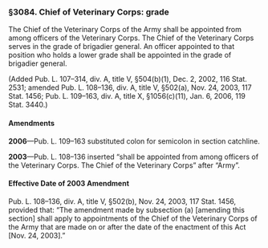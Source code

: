 ### §3084. Chief of Veterinary Corps: grade ###

The Chief of the Veterinary Corps of the Army shall be appointed from among officers of the Veterinary Corps. The Chief of the Veterinary Corps serves in the grade of brigadier general. An officer appointed to that position who holds a lower grade shall be appointed in the grade of brigadier general.

(Added Pub. L. 107–314, div. A, title V, §504(b)(1), Dec. 2, 2002, 116 Stat. 2531; amended Pub. L. 108–136, div. A, title V, §502(a), Nov. 24, 2003, 117 Stat. 1456; Pub. L. 109–163, div. A, title X, §1056(c)(11), Jan. 6, 2006, 119 Stat. 3440.)

#### Amendments ####

**2006**—Pub. L. 109–163 substituted colon for semicolon in section catchline.

**2003**—Pub. L. 108–136 inserted “shall be appointed from among officers of the Veterinary Corps. The Chief of the Veterinary Corps” after “Army”.

#### Effective Date of 2003 Amendment ####

Pub. L. 108–136, div. A, title V, §502(b), Nov. 24, 2003, 117 Stat. 1456, provided that: “The amendment made by subsection (a) [amending this section] shall apply to appointments of the Chief of the Veterinary Corps of the Army that are made on or after the date of the enactment of this Act [Nov. 24, 2003].”